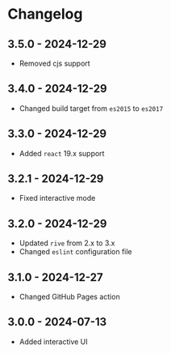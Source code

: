 # Changelog

## 3.5.0 - 2024-12-29

- Removed cjs support

## 3.4.0 - 2024-12-29

- Changed build target from `es2015` to `es2017`

## 3.3.0 - 2024-12-29

- Added `react` 19.x support

## 3.2.1 - 2024-12-29

- Fixed interactive mode

## 3.2.0 - 2024-12-29

- Updated `rive` from 2.x to 3.x
- Changed `eslint` configuration file

## 3.1.0 - 2024-12-27

- Changed GitHub Pages action

## 3.0.0 - 2024-07-13

- Added interactive UI
